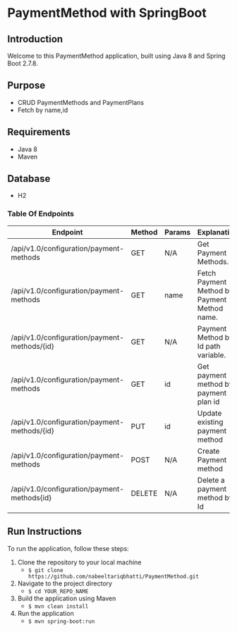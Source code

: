 # PaymentMethod with SpringBoot

## Introduction

Welcome to this PaymentMethod application, built using Java 8 and Spring Boot 2.7.8. 

## Purpose
 - CRUD PaymentMethods and PaymentPlans
 - Fetch by name,id

## Requirements

- Java 8
- Maven

## Database
- H2


### Table Of Endpoints 


 Endpoint              | Method | Params | Explanation                                      
-----------------------|--------|----|---------------------------------------------
/api/v1.0/configuration/payment-methods      | GET    | N/A |Get Payment Methods.                   
/api/v1.0/configuration/payment-methods   | GET    | name | Fetch Payment Method by Payment Method name. 
/api/v1.0/configuration/payment-methods/{id}  | GET    | N/A |  Payment Method by Id path variable.    
/api/v1.0/configuration/payment-methods  | GET    | id |  Get  payment method   by payment plan id 
/api/v1.0/configuration/payment-methods/{id}  | PUT    | id |  Update existing  payment method    
/api/v1.0/configuration/payment-methods  | POST   | N/A |  Create Payment method 
/api/v1.0/configuration/payment-methods{id}  | DELETE | N/A |  Delete a payment method by Id   





## Run Instructions

To run the application, follow these steps:

1. Clone the repository to your local machine
    - `$ git clone https://github.com/nabeeltariqbhatti/PaymentMethod.git`
2. Navigate to the project directory
    - `$ cd YOUR_REPO_NAME`
3. Build the application using Maven
    - `$ mvn clean install`
4. Run the application
    - `$ mvn spring-boot:run`



